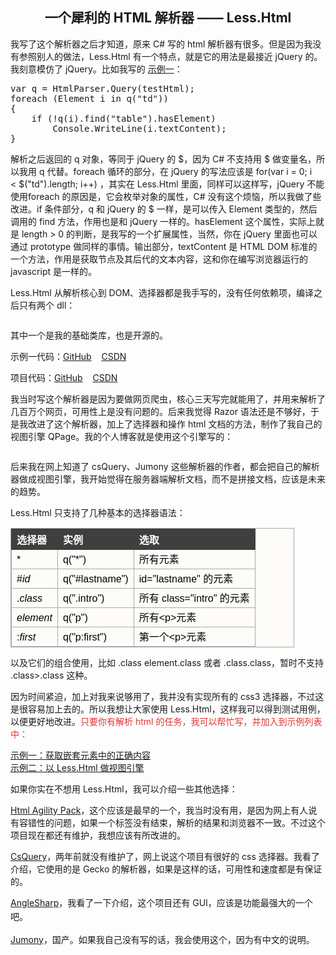 <h2 align="center">
    一个犀利的 HTML 解析器&nbsp;—— Less.Html
</h2>
<p align="left">
    我写了这个解析器之后才知道，原来 C# 写的 html 解析器有很多。但是因为我没有参照别人的做法，Less.Html 有一个特点，就是它的用法是最接近 jQuery 的。我刻意模仿了 jQuery。比如我写的&nbsp;<a href="http://bibaoke.com/post/75" target="_blank">示例一</a>：
</p>
<pre class="brush:csharp">var q = HtmlParser.Query(testHtml);
foreach (Element i in q("td"))
{
    if (!q(i).find("table").hasElement)
        Console.WriteLine(i.textContent);
}
</pre>
<p align="left">
    解析之后返回的 q 对象，等同于 jQuery 的 $，因为 C# 不支持用 $ 做变量名，所以我用 q 代替。foreach 循环的部分，在 jQuery 的写法应该是 for(var i = 0; i &lt;&nbsp;$("td").length; i++) ，其实在 Less.Html 里面，同样可以这样写，jQuery 不能使用foreach 的原因是，它会枚举对象的属性，C# 没有这个烦恼，所以我做了些改进。if 条件部分，q 和 jQuery 的 $ 一样，是可以传入 Element 类型的，然后调用的 find 方法，作用也是和 jQuery 一样的。hasElement 这个属性，实际上就是 length &gt; 0 的判断，是我写的一个扩展属性，当然，你在 jQuery 里面也可以通过 prototype 做同样的事情。输出部分，textContent 是 HTML DOM 标准的一个方法，作用是获取节点及其后代的文本内容，这和你在编写浏览器运行的 javascript 是一样的。
</p>
<p align="left">
    Less.Html 从解析核心到 DOM、选择器都是我手写的，没有任何依赖项，编译之后只有两个 dll：
</p>
<p align="left">
    <img src="http://bibaoke.com/img/o5lKTxHObUiq-4pLMxnD9Q?auth=post" alt="" />
</p>
<p align="left">
    其中一个是我的基础类库，也是开源的。
</p>
<p align="left">
    示例一代码：<a href="https://github.com/bibaoke/Less.Html/blob/master/Test/Test1.cs" target="_blank">GitHub</a>&nbsp; &nbsp;&nbsp;<a href="https://code.csdn.net/closurer/less-html/tree/master/Test/Test1.cs" target="_blank">CSDN</a>
</p>
<p align="left">
    项目代码：<a href="https://github.com/bibaoke/Less.Html" target="_blank">GitHub</a>&nbsp; &nbsp;&nbsp;<a href="https://code.csdn.net/closurer/less-html/tree/master" target="_blank">CSDN</a>
</p>
<p align="left">
    我当时写这个解析器是因为要做网页爬虫，核心三天写完就能用了，并用来解析了几百万个网页，可用性上是没有问题的。后来我觉得 Razor 语法还是不够好，于是我改进了这个解析器，加上了选择器和操作 html 文档的方法，制作了我自己的视图引擎 QPage。我的个人博客就是使用这个引擎写的：
</p>
<p align="left">
    <img alt="" src="http://bibaoke.com/img/fXRNW1C8B06PSAO73f0Sig?auth=post" />
</p>
<p align="left">
    后来我在网上知道了 csQuery、Jumony 这些解析器的作者，都会把自己的解析器做成视图引擎，我开始觉得在服务器端解析文档，而不是拼接文档，应该是未来的趋势。
</p>
<p align="left">
    Less.Html 只支持了几种基本的选择器语法：
</p>
<p align="left">
    <table style="margin:15px 0px 0px;padding:0px;border:1px solid #AAAAAA;border-collapse:collapse;width:90%;color:#000000;font-family:PingFangSC-Regular, Verdana, Arial, 微软雅黑, 宋体;font-size:16px;font-style:normal;font-weight:normal;text-align:left;background-color:#FDFCF8;" cellpadding="5">
        <tbody>
            <tr>
                <th style="border:1px solid #3F3F3F;vertical-align:baseline;background-color:#3F3F3F;text-align:left;color:#FFFFFF;">
                    选择器
                </th>
                <th style="border:1px solid #3F3F3F;vertical-align:baseline;background-color:#3F3F3F;text-align:left;color:#FFFFFF;">
                    实例
                </th>
                <th style="border:1px solid #3F3F3F;vertical-align:baseline;background-color:#3F3F3F;text-align:left;color:#FFFFFF;">
                    选取
                </th>
            </tr>
            <tr>
                <td style="border:1px solid #AAAAAA;vertical-align:text-top;">
                    *
                </td>
                <td style="border:1px solid #AAAAAA;vertical-align:text-top;">
                    q("*")
                </td>
                <td style="border:1px solid #AAAAAA;vertical-align:text-top;">
                    所有元素
                </td>
            </tr>
            <tr>
                <td style="border:1px solid #AAAAAA;vertical-align:text-top;">
                    #<i>id</i>
                </td>
                <td style="border:1px solid #AAAAAA;vertical-align:text-top;">
                    q("#lastname")
                </td>
                <td style="border:1px solid #AAAAAA;vertical-align:text-top;">
                    id="lastname" 的元素
                </td>
            </tr>
            <tr>
                <td style="border:1px solid #AAAAAA;vertical-align:text-top;">
                    .<i>class</i>
                </td>
                <td style="border:1px solid #AAAAAA;vertical-align:text-top;">
                    q(".intro")
                </td>
                <td style="border:1px solid #AAAAAA;vertical-align:text-top;">
                    所有 class="intro" 的元素
                </td>
            </tr>
            <tr>
                <td style="border:1px solid #AAAAAA;vertical-align:text-top;">
                    <i>element</i>
                </td>
                <td style="border:1px solid #AAAAAA;vertical-align:text-top;">
                    q("p")
                </td>
                <td style="border:1px solid #AAAAAA;vertical-align:text-top;">
                    所有&lt;p&gt;元素
                </td>
            </tr>
            <tr>
                <td style="border:1px solid #AAAAAA;vertical-align:text-top;">
                    :<i>first</i>
                </td>
                <td style="border:1px solid #AAAAAA;vertical-align:text-top;">
                    q("p:first")
                </td>
                <td style="border:1px solid #AAAAAA;vertical-align:text-top;">
                    第一个&lt;p&gt;元素
                </td>
            </tr>
        </tbody>
    </table>
</p>
<p align="left">
    以及它们的组合使用，比如 .class element.class 或者 .class.class，暂时不支持 .class&gt;.class 这种。
</p>
<p align="left">
    因为时间紧迫，加上对我来说够用了，我并没有实现所有的 css3 选择器，不过这是很容易加上去的。<span>所以我想让大家使用 Less.Html，这样我可以得到测试用例，以便更好地改进。<span style="color:#E53333;">只要你有解析 html 的任务，</span></span><span style="color:#E53333;">我可以帮忙写</span><span style="color:#E53333;">，并加入到示例列表中：</span>
</p>
<p align="left">
    <a href="http://bibaoke.com/post/75" target="_blank">示例一：获取嵌套元素中的正确内容</a> <br />
    <a href="http://bibaoke.com/post/76" target="_blank">示例二：以 Less.Html&nbsp;做视图引擎 </a>
</p>
<p align="left">
    如果你实在不想用&nbsp;Less.Html，我可以介绍一些其他选择：
</p>
<p align="left">
    <a href="https://github.com/zzzprojects/html-agility-pack" target="_blank">Html Agility Pack</a>，这个应该是最早的一个，我当时没有用，是因为网上有人说有容错性的问题，如果一个标签没有结束，解析的结果和浏览器不一致。不过这个项目现在都还有维护，我想应该有所改进的。
</p>
<p align="left">
    <a href="https://github.com/jamietre/CsQuery" target="_blank">CsQuery</a>，两年前就没有维护了，网上说这个项目有很好的 css 选择器。我看了介绍，它使用的是&nbsp;Gecko 的解析器，如果是这样的话，可用性和速度都是有保证的。
</p>
<p align="left">
    <a href="https://github.com/AngleSharp/AngleSharp" target="_blank">AngleSharp</a><span style="line-height:1.6;">，我看了一下介绍，这个项目还有 GUI，应该是功能最强大的一个吧。</span>
</p>
<p align="left">
    <a href="https://github.com/Ivony/Jumony" target="_blank">Jumony</a>，国产。如果我自己没有写的话，我会使用这个，因为有中文的说明。<span id="__kindeditor_bookmark_start_68__"></span>
</p>